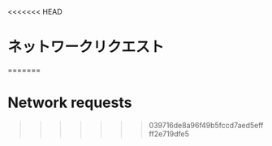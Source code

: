 
<<<<<<< HEAD
# ネットワークリクエスト
=======
# Network requests
>>>>>>> 039716de8a96f49b5fccd7aed5effff2e719dfe5
